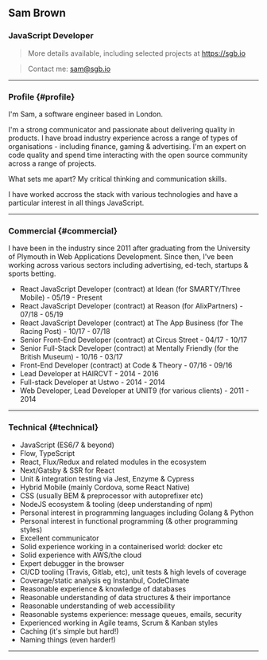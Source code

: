 ## Sam Brown

### JavaScript Developer

> More details available, including selected projects at https://sgb.io

> Contact me: sam@sgb.io

------

### Profile {#profile}

I'm Sam, a software engineer based in London.

I'm a strong communicator and passionate about delivering quality in products. I have broad industry experience across a range of types of organisations - including finance, gaming & advertising. I'm an expert on code quality and spend time interacting with the open source community across a range of projects.

What sets me apart? My critical thinking and communication skills.

I have worked accross the stack with various technologies and have a particular interest in all things JavaScript.

------

### Commercial {#commercial}

I have been in the industry since 2011 after graduating from the University of Plymouth in Web Applications Development. Since then, I've been working across various sectors including advertising, ed-tech, startups & sports betting.

- React JavaScript Developer (contract) at Idean (for SMARTY/Three Mobile) - 05/19 - Present
- React JavaScript Developer (contract) at Reason (for AlixPartners) - 07/18 - 05/19
- React JavaScript Developer (contract) at The App Business (for The Racing Post) - 10/17 - 07/18
- Senior Front-End Developer (contract) at Circus Street - 04/17 - 10/17
- Senior Full-Stack Developer (contract) at Mentally Friendly (for the British Museum) - 10/16 - 03/17
- Front-End Developer (contract) at Code & Theory - 07/16 - 09/16
- Lead Developer at HAIRCVT - 2014 - 2016
- Full-stack Developer at Ustwo - 2014 - 2014
- Web Developer, Lead Developer at UNIT9 (for various clients) - 2011 - 2014

------

### Technical {#technical}

- JavaScript (ES6/7 & beyond)
- Flow, TypeScript
- React, Flux/Redux and related modules in the ecosystem
- Next/Gatsby & SSR for React
- Unit & integration testing via Jest, Enzyme & Cypress
- Hybrid Mobile (mainly Cordova, some React Native)
- CSS (usually BEM & preprocessor with autoprefixer etc)
- NodeJS ecosystem & tooling (deep understanding of npm)
- Personal interest in programming languages including Golang & Python
- Personal interest in functional programming (& other programming styles)
- Excellent communicator
- Solid experience working in a containerised world: docker etc
- Solid experience with AWS/the cloud
- Expert debugger in the browser
- CI/CD tooling (Travis, Gitlab, etc), unit tests & high levels of coverage
- Coverage/static analysis eg Instanbul, CodeClimate
- Reasonable experience & knowledge of databases
- Reasonable understanding of data structures & their importance
- Reasonable understanding of web accessibility
- Reasonable systems experience: message queues, emails, security
- Experienced working in Agile teams, Scrum & Kanban styles
- Caching (it's simple but hard!)
- Naming things (even harder!)

------

